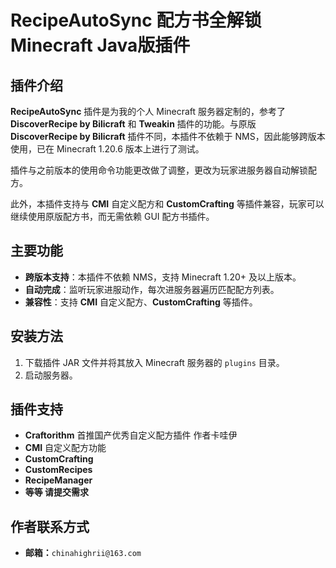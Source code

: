 # RecipeAutoSync 配方书全解锁 Minecraft Java版插件

## 插件介绍

**RecipeAutoSync** 插件是为我的个人 Minecraft 服务器定制的，参考了 **DiscoverRecipe by Bilicraft** 和 **Tweakin** 插件的功能。与原版 **DiscoverRecipe by Bilicraft** 插件不同，本插件不依赖于 NMS，因此能够跨版本使用，已在 Minecraft 1.20.6 版本上进行了测试。

插件与之前版本的使用命令功能更改做了调整，更改为玩家进服务器自动解锁配方。

此外，本插件支持与 **CMI** 自定义配方和 **CustomCrafting** 等插件兼容，玩家可以继续使用原版配方书，而无需依赖 GUI 配方书插件。

## 主要功能

- **跨版本支持**：本插件不依赖 NMS，支持 Minecraft 1.20+ 及以上版本。
- **自动完成**：监听玩家进服动作，每次进服务器遍历匹配配方列表。
- **兼容性**：支持 **CMI** 自定义配方、**CustomCrafting** 等插件。

## 安装方法

1. 下载插件 JAR 文件并将其放入 Minecraft 服务器的 `plugins` 目录。
2. 启动服务器。

## 插件支持

- **Craftorithm** 首推国产优秀自定义配方插件 作者卡哇伊
- **CMI** 自定义配方功能
- **CustomCrafting**
- **CustomRecipes**
- **RecipeManager**
- **等等 请提交需求**

## 作者联系方式

- **邮箱：**`chinahighrii@163.com`
